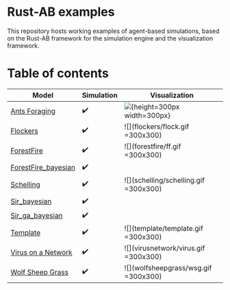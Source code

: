 # Rust-AB examples

This repository hosts working examples of agent-based simulations, based on the Rust-AB framework for the simulation engine and the visualization framework.

#  Table of contents

| Model                                       | Simulation         | Visualization                             |
| --------------------------------------------| ------------------ | ----------------------------------------- |
| [Ants Foraging](antsforaging)               | :heavy_check_mark: | ![](antsforaging/ant1.gif){height=300px width=300px}       | 
| [Flockers](flockers)                        | :heavy_check_mark: | ![](flockers/flock.gif =300x300)          |
| [ForestFire](forestfire)                    | :heavy_check_mark: | ![](forestfire/ff.gif =300x300)           |
| [ForestFire_bayesian](forestfire_bayesian)  | :heavy_check_mark: |
| [Schelling](schelling)                      | :heavy_check_mark: | ![](schelling/schelling.gif =300x300)     |
| [Sir_bayesian](forestfire)                  | :heavy_check_mark: |
| [Sir_ga_bayesian](forestfire)               | :heavy_check_mark: |
| [Template](template)                        | :heavy_check_mark: | ![](template/template.gif =300x300)       |
| [Virus on a Network](virusnetwork)          | :heavy_check_mark: | ![](virusnetwork/virus.gif =300x300)      |
| [Wolf Sheep Grass](wolfsheepgrass)          | :heavy_check_mark: | ![](wolfsheepgrass/wsg.gif =300x300)  |
